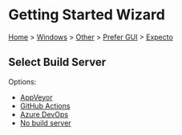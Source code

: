 # Getting Started Wizard

[Home](/docs/wiz/readme.md) > [Windows](Windows.md) > [Other](Windows_Other.md) > [Prefer GUI](Windows_Other_Gui.md) > [Expecto](Windows_Other_Gui_Expecto.md)

## Select Build Server

Options:
 * [AppVeyor](Windows_Other_Gui_Expecto_AppVeyor.md)
 * [GitHub Actions](Windows_Other_Gui_Expecto_GitHubActions.md)
 * [Azure DevOps](Windows_Other_Gui_Expecto_AzureDevOps.md)
 * [No build server](Windows_Other_Gui_Expecto_None.md)
